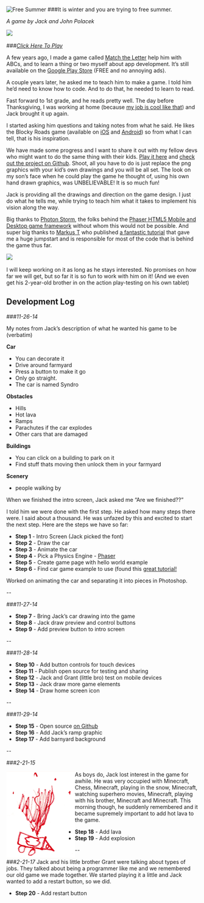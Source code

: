 ![Free Summer](https://github.com/johnpolacek/free-summer/blob/master/img/intro/free-summer.png)
###It is winter and you are trying to free summer.

*A game by Jack and John Polacek*

![](https://github.com/johnpolacek/free-summer/blob/master/img/intro/car-animation.gif)

###*[Click Here To Play](http://johnpolacek.github.io/free-summer/)*

A few years ago, I made a game called <a href="http://johnpolacek.com/matchtheletter/" title="Match The Letter Game">Match the Letter</a> help him with ABCs, and to learn a thing or two myself about app development. It’s still available on the <a href="https://play.google.com/store/apps/details?id=com.johnpolacek.matchtheletter" title="Match The Letter on Google Play">Google Play Store</a> (FREE and no annoying ads).

A couple years later, he asked me to teach him to make a game. I told him he’d need to know how to code. And to do that, he needed to learn to read.

Fast forward to 1st grade, and he reads pretty well. The day before Thanksgiving, I was working at home (because <a href="http://www.auctionsbycellular.com/about/" title="About AuctionsByCellular">my job is cool like that</a>) and Jack brought it up again.

I started asking him questions and taking notes from what he said. He likes the Blocky Roads game (available on <a href="https://itunes.apple.com/us/app/blocky-roads/id720725216?mt=8">iOS</a> and <a href="https://play.google.com/store/apps/details?id=com.crescentmoongames.blocky_roads&hl=en">Android</a>) so from what I can tell, that is his inspiration.

We have made some progress and I want to share it out with my fellow devs who might want to do the same thing with their kids. <a href="http://johnpolacek.github.io/free-summer/">Play it here</a> and <a href="https://github.com/johnpolacek/free-summer">check out the project on Github</a>. Shoot, all you have to do is just replace the png graphics with your kid’s own drawings and you will be all set. The look on my son’s face when he could play the game he thought of, using his own hand drawn graphics, was UNBELIEVABLE! It is so much fun!

Jack is providing all the drawings and direction on the game design. I just do what he tells me, while trying to teach him what it takes to implement his vision along the way.

Big thanks to <a href="http://www.photonstorm.com">Photon Storm</a>, the folks behind the <a href="http://phaser.io">Phaser HTML5 Mobile and Desktop game framework</a> without whom this would not be possible. And super big thanks to <a href="https://twitter.com/markusT_inkfood">Markus T</a> who published <a href="http://www.inkfood.com/create-a-car-with-phaser/">a fantastic tutorial</a> that gave me a huge jumpstart and is responsible for most of the code that is behind the game thus far.

![](https://github.com/johnpolacek/free-summer/blob/master/img/intro/jack-drawing.png)

I will keep working on it as long as he stays interested. No promises on how far we will get, but so far it is so fun to work with him on it! (And we even get his 2-year-old brother in on the action play-testing on his own tablet)

## Development Log

###*11-26-14*

My notes from Jack’s description of what he wanted his game to be (verbatim)

**Car**
- You can decorate it
- Drive around farmyard
- Press a button to make it go
- Only go straight.
- The car is named Syndro

**Obstacles**
- Hills
- Hot lava
- Ramps
- Parachutes if the car explodes
- Other cars that are damaged

**Buildings**
- You can click on a building to park on it
- Find stuff thats moving then unlock them in your farmyard

**Scenery**
- people walking by

When we finished the intro screen, Jack asked me “Are we finished??”

I told him we were done with the first step. He asked how many steps there were. I said about a thousand. He was unfazed by this and excited to start the next step. Here are the steps we have so far:

- **Step 1** - Intro Screen (Jack picked the font)
- **Step 2** - Draw the car
- **Step 3** - Animate the car
- **Step 4** - Pick a Physics Engine - [Phaser](https://github.com/photonstorm/phaser)
- **Step 5** - Create game page with hello world example
- **Step 6** - Find car game example to use (found this [great tutorial!](http://www.inkfood.com/create-a-car-with-phaser/)

Worked on animating the car and separating it into pieces in Photoshop.

--

###*11-27-14*

- **Step 7** - Bring Jack’s car drawing into the game
- **Step 8** - Jack draw preview and control buttons
- **Step 9** - Add preview button to intro screen

--

###*11-28-14*

- **Step 10** - Add button controls for touch devices
- **Step 11** - Publish open source for testing and sharing
- **Step 12** - Jack and Grant (little bro) test on mobile devices
- **Step 13** - Jack draw more game elements
- **Step 14** - Draw home screen icon

--

###*11-29-14*

- **Step 15** - Open source [on Github](https://github.com/johnpolacek/free-summer)
- **Step 16** - Add Jack’s ramp graphic
- **Step 17** - Add barnyard background

--

###*2-21-15*

<img align="left" src="https://github.com/johnpolacek/free-summer/blob/master/img/intro/explosion.png">As boys do, Jack lost interest in the game for awhile. He was very occupied with Minecraft, Chess, Minecraft, playing in the snow, Minecraft, watching superhero movies, Minecraft, playing with his brother, Minecraft and Minecraft. This morning though, he suddenly remembered and it became supremely important to add hot lava to the game.

- **Step 18** - Add lava
- **Step 19** - Add explosion

--

###*2-21-17*
Jack and his little brother Grant were talking about types of jobs. They talked about being a programmer like me and we remembered our old game we made together. We started playing it a little and Jack wanted to add a restart button, so we did.

- **Step 20** - Add restart button